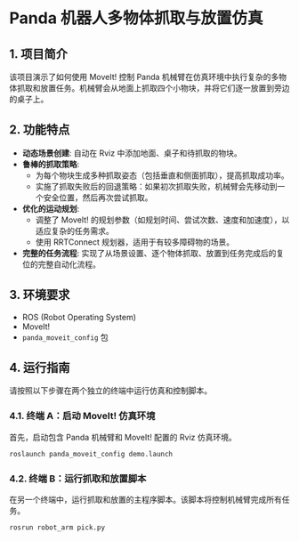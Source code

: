 # Panda 机器人多物体抓取与放置仿真

## 1. 项目简介

该项目演示了如何使用 MoveIt! 控制 Panda 机械臂在仿真环境中执行复杂的多物体抓取和放置任务。机械臂会从地面上抓取四个小物块，并将它们逐一放置到旁边的桌子上。

## 2. 功能特点

- **动态场景创建**: 自动在 Rviz 中添加地面、桌子和待抓取的物块。
- **鲁棒的抓取策略**:
    - 为每个物块生成多种抓取姿态（包括垂直和侧面抓取），提高抓取成功率。
    - 实施了抓取失败后的回退策略：如果初次抓取失败，机械臂会先移动到一个安全位置，然后再次尝试抓取。
- **优化的运动规划**:
    - 调整了 MoveIt! 的规划参数（如规划时间、尝试次数、速度和加速度），以适应复杂的任务需求。
    - 使用 RRTConnect 规划器，适用于有较多障碍物的场景。
- **完整的任务流程**: 实现了从场景设置、逐个物体抓取、放置到任务完成后的复位的完整自动化流程。

## 3. 环境要求

- ROS (Robot Operating System)
- MoveIt!
- `panda_moveit_config` 包

## 4. 运行指南

请按照以下步骤在两个独立的终端中运行仿真和控制脚本。

### 4.1. 终端 A：启动 MoveIt! 仿真环境

首先，启动包含 Panda 机械臂和 MoveIt! 配置的 Rviz 仿真环境。

```bash
roslaunch panda_moveit_config demo.launch
```

### 4.2. 终端 B：运行抓取和放置脚本

在另一个终端中，运行抓取和放置的主程序脚本。该脚本将控制机械臂完成所有任务。

```bash
rosrun robot_arm pick.py
```